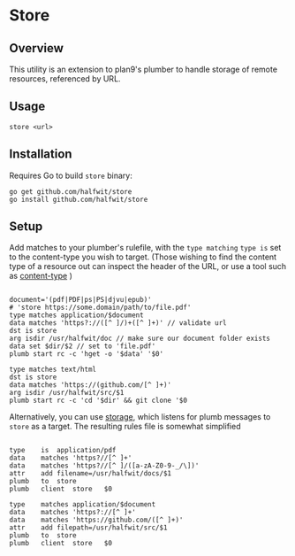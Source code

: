 # Store

## Overview

This utility is an extension to plan9's plumber to handle storage of remote resources, referenced by URL.

## Usage

`store <url>`

## Installation

Requires Go to build `store` binary:

```
go get github.com/halfwit/store
go install github.com/halfwit/store

```

## Setup

Add matches to your plumber's rulefile, with the `type matching` `type is` set to the content-type you wish to target. 
(Those wishing to find the content type of a resource out can inspect the header of the URL, or use a tool such as [content-type](https://github.com/halfwit/content-type) )

```

document='(pdf|PDF|ps|PS|djvu|epub)'
# 'store https://some.domain/path/to/file.pdf'
type matches application/$document
data matches 'https?://([^ ]/)+([^ ]+)' // validate url
dst is store
arg isdir /usr/halfwit/doc // make sure our document folder exists
data set $dir/$2 // set to 'file.pdf'
plumb start rc -c 'hget -o '$data' '$0'

type matches text/html
dst is store
data matches 'https://(github.com/[^ ]+)'
arg isdir /usr/halfwit/src/$1
plumb start rc -c 'cd '$dir' && git clone '$0

```

Alternatively, you can use [storage](https://github.com/halfwit/storage), which listens for plumb messages to `store` as a target.
The resulting rules file is somewhat simplified

```

type	is	application/pdf
data	matches	'https?//[^ ]+'
data	matches	'https?//[^ ]/([a-zA-Z0-9-_/\])'
attr	add	filename=/usr/halfwit/docs/$1
plumb	to	store
plumb	client	store	$0

type	matches	application/$document
data	matches	'https?://[^ ]+'
data	matches 'https://github.com/([^ ]+)'
attr	add	filepath=/usr/halfwit/src/$1
plumb	to	store
plumb	client	store	$0

```
